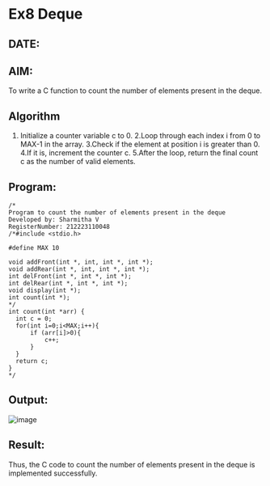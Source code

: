 # Ex8 Deque
## DATE:
## AIM:
To write a C function to count the number of elements present in the deque.

## Algorithm
1. Initialize a counter variable c to 0.
2.Loop through each index i from 0 to MAX-1 in the array.
3.Check if the element at position i is greater than 0.
4.If it is, increment the counter c.
5.After the loop, return the final count c as the number of valid elements.  

## Program:
```
/*
Program to count the number of elements present in the deque
Developed by: Sharmitha V
RegisterNumber: 212223110048
/*#include <stdio.h>

#define MAX 10

void addFront(int *, int, int *, int *);
void addRear(int *, int, int *, int *);
int delFront(int *, int *, int *);
int delRear(int *, int *, int *);
void display(int *);
int count(int *);
*/
int count(int *arr) {
  int c = 0;
  for(int i=0;i<MAX;i++){
      if (arr[i]>0){
          c++;
      }
  }
  return c;
}
*/
```

## Output:

![image](https://github.com/user-attachments/assets/1770afda-de1c-463a-a20f-1396ce85869e)


## Result:
Thus, the C code to count the number of elements present in the deque is implemented successfully.
